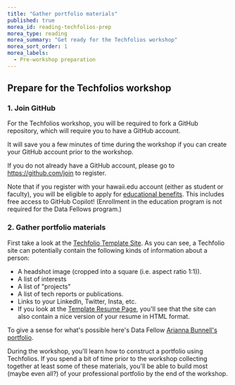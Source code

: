 ```yaml
---
title: "Gather portfolio materials"
published: true
morea_id: reading-techfolios-prep
morea_type: reading
morea_summary: "Get ready for the Techfolios workshop"
morea_sort_order: 1
morea_labels:
  - Pre-workshop preparation
---
```


## Prepare for the Techfolios workshop

### 1. Join GitHub

For the Techfolios workshop, you will be required to fork a GitHub repository, which will require you to have a GitHub account.

It will save you a few minutes of time during the workshop if you can create your GitHub account prior to the workshop.

If you do not already have a GitHub account, please go to <https://github.com/join> to register. 

Note that if you register with your hawaii.edu account (either as student or faculty), you will be eligible to apply for [educational benefits](https://education.github.com/).  This includes free access to GitHub Copilot! (Enrollment in the education program is not required for the Data Fellows program.)

### 2. Gather portfolio materials

First take a look at the [Techfolio Template Site](https://techfolios.github.io/template/). As you can see, a Techfolio site can potentially contain the following kinds of information about a person:

* A headshot image (cropped into a square (i.e. aspect ratio 1:1)).
* A list of interests
* A list of "projects"
* A list of tech reports or publications. 
* Links to your LinkedIn, Twitter, Insta, etc.
* If you look at the [Template Resume Page](https://techfolios.github.io/template/resume.html), you'll see that the site can also contain a nice version of your resume in HTML format. 

To give a sense for what's possible here's Data Fellow [Arianna Bunnell's portfolio](https://aribunnell.github.io/). 

During the workshop, you'll learn how to construct a portfolio using Techfolios. If you spend a bit of time prior to the workshop collecting together at least some of these materials, you'll be able to build most (maybe even all?) of your professional portfolio by the end of the workshop.
